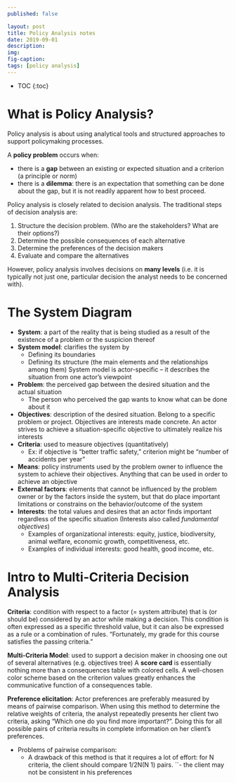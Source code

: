 ```yaml
---
published: false

layout: post
title: Policy Analysis notes
date: 2019-09-01
description:
img:
fig-caption:
tags: [policy analysis]
---
```

- TOC
{:toc}

# What is Policy Analysis?
Policy analysis is about using analytical tools and structured approaches to support policymaking processes.

A **policy problem** occurs when:
-	there is a **gap** between an existing or expected situation and a criterion (a principle or norm)
-	there is a **dilemma**: there is an expectation that something can be done about the gap, but it is not readily apparent how to best proceed.

Policy analysis is closely related to decision analysis. The traditional steps of decision analysis are:
1. Structure the decision problem. (Who are the stakeholders? What are their options?)
2. Determine the possible consequences of each alternative
3. Determine the preferences of the decision makers
4. Evaluate and compare the alternatives

However, policy analysis involves decisions on **many levels** (i.e. it is typically not just one, particular decision the analyst needs to be concerned with).

# The System Diagram
- **System**: a part of the reality that is being studied as a result of the existence of a problem or the suspicion thereof
- **System model**: clarifies the system by
  - Defining its boundaries
  - Defining its structure (the main elements and the relationships among them)
System model is actor-specific – it describes the situation from one actor’s viewpoint
- **Problem**: the perceived gap between the desired situation and the actual situation
  - The person who perceived the gap wants to know what can be done about it
- **Objectives**: description of the desired situation. Belong to a specific problem or project. Objectives are interests made concrete. An actor strives to achieve a situation-specific objective to ultimately realize his interests
- **Criteria**: used to measure objectives (quantitatively)
  - Ex: if objective is “better traffic safety,” criterion might be “number of accidents per year”
- **Means**: policy instruments used by the problem owner to influence the system to achieve their objectives. Anything that can be used in order to achieve an objective
- **External factors**: elements that cannot be influenced by the problem owner or by the factors inside the system, but that do place important limitations or constrains on the behavior/outcome of the system
- **Interests**: the total values and desires that an actor finds important regardless of the specific situation (Interests also called *fundamental objectives*)
  - Examples of organizational interests: equity, justice, biodiversity, animal welfare, economic growth, competitiveness, etc.
  - Examples of individual interests: good health, good income, etc.

# Intro to Multi-Criteria Decision Analysis
**Criteria**: condition with respect to a factor (= system attribute) that is (or should be) considered by an actor while making a decision. This condition is often expressed as a specific threshold value, but it can also be expressed as a rule or a combination of rules.	“Fortunately, my grade for this course satisfies the passing criteria.”

**Multi-Criteria Model**: used to support a decision maker in choosing one out of several alternatives (e.g. objectives tree)
A **score card** is essentially nothing more than a consequences table with colored cells. A well-chosen color scheme based on the criterion values greatly enhances the communicative function of a consequences table.

**Preference elicitation**: Actor preferences are preferably measured by means of pairwise comparison. When using this method to determine the relative weights of criteria, the analyst repeatedly presents her client two criteria, asking “Which one do you find more important?”. Doing this for all possible pairs of criteria results in complete information on her client’s preferences.
- Problems of pairwise comparison:  
  -	A drawback of this method is that it requires a lot of effort:  for N criteria, the client should compare 1/2N(N  1) pairs.
``-	the client may not be consistent in his preferences
